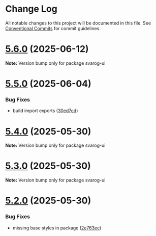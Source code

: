 # Change Log

All notable changes to this project will be documented in this file.
See [Conventional Commits](https://conventionalcommits.org) for commit guidelines.

# [5.6.0](https://github.com/baaaaaaaaasowenyaaaaaaamamabeatsebaaah/svarog/compare/svarog-ui@5.5.0...svarog-ui@5.6.0) (2025-06-12)

**Note:** Version bump only for package svarog-ui

# [5.5.0](https://github.com/baaaaaaaaasowenyaaaaaaamamabeatsebaaah/svarog/compare/svarog-ui@5.4.0...svarog-ui@5.5.0) (2025-06-04)

### Bug Fixes

- build import exports ([30ed7cd](https://github.com/baaaaaaaaasowenyaaaaaaamamabeatsebaaah/svarog/commit/30ed7cd0d641e285155dae0fdb02b74ae97e4e45))

# [5.4.0](https://github.com/baaaaaaaaasowenyaaaaaaamamabeatsebaaah/svarog/compare/svarog-ui@5.3.0...svarog-ui@5.4.0) (2025-05-30)

**Note:** Version bump only for package svarog-ui

# [5.3.0](https://github.com/baaaaaaaaasowenyaaaaaaamamabeatsebaaah/svarog/compare/svarog-ui@5.2.0...svarog-ui@5.3.0) (2025-05-30)

**Note:** Version bump only for package svarog-ui

# [5.2.0](https://github.com/baaaaaaaaasowenyaaaaaaamamabeatsebaaah/svarog/compare/svarog-ui@5.1.0...svarog-ui@5.2.0) (2025-05-30)

### Bug Fixes

- missing base styles in package ([2e763ec](https://github.com/baaaaaaaaasowenyaaaaaaamamabeatsebaaah/svarog/commit/2e763ecf922b25935be4dc96084f2fbad58014b2))
